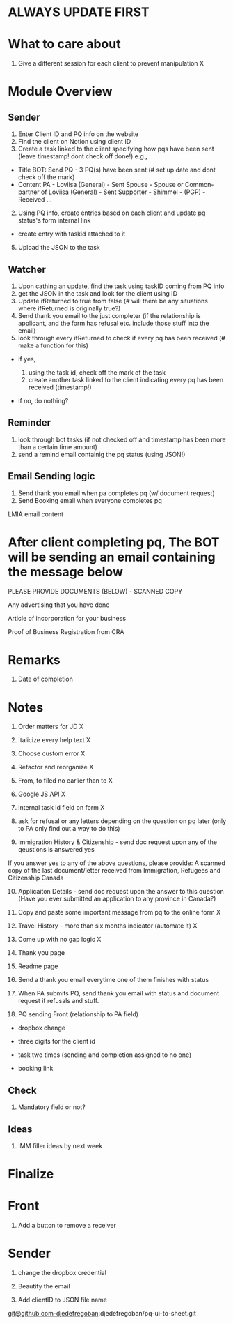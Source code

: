 # ALWAYS UPDATE FIRST

# What to care about
1. Give a different session for each client to prevent manipulation X

# Module Overview

## Sender
1. Enter Client ID and PQ info on the website
3. Find the client on Notion using client ID
4. Create a task linked to the client specifying how pqs have been sent (leave timestamp! dont check off done!)
e.g.,
- Title
BOT: Send PQ - 3 PQ(s) have been sent (# set up date and dont check off the mark)
- Content
PA - Loviisa (General) - Sent
Spouse - Spouse or Common-partner of Loviisa (General) - Sent
Supporter - Shimmel - (PGP) - Received
...

2. Using PQ info, create entries based on each client and update pq status's form internal link
- create entry with taskid attached to it
5. Upload the JSON to the task

## Watcher
1. Upon cathing an update, find the task using taskID coming from PQ info
2. get the JSON in the task and look for the client using ID
3. Update ifReturned to true from false (# will there be any situations where ifReturned is originally true?)
4. Send thank you email to the just completer (if the relationship is applicant, and the form has refusal etc. include those stuff into the email)
4. look through every ifReturned to check if every pq has been received (# make a function for this)
- if yes,
	1. using the task id, check off the mark of the task
	2. create another task linked to the client indicating every pq has been received (timestamp!)

- if no,
	do nothing?

## Reminder
1. look through bot tasks (if not checked off and timestamp has been more than a certain time amount)
2. send a remind email containig the pq status (using JSON!)

## Email Sending logic
1. Send thank you email when pa completes pq (w/ document request)
2. Send Booking email when everyone completes pq


LMIA email content
# After client completing pq, The BOT will be sending an email containing the message below

PLEASE PROVIDE DOCUMENTS (BELOW) - SCANNED COPY

Any advertising that you have done

Article of incorporation for your business

Proof of Business Registration from CRA

# Remarks
1. Date of completion

# Notes

1. Order matters for JD X

2. Italicize every help text X

3. Choose custom error X

4. Refactor and reorganize X

5. From, to filed no earlier than to X

6. Google JS API X

7. internal task id field on form X

8. ask for refusal or any letters depending on the question on pq later (only to PA only find out a way to do this)

9. Immigration History & Citizenship - send doc request upon any of the qeustions is answered yes

If you answer yes to any of the above questions, please provide: A scanned copy of the last document/letter received from Immigration, Refugees and Citizenship Canada

10. Applicaiton Details - send doc request upon the answer to this question (Have you ever submitted an application to any province in Canada?)

11. Copy and paste some important message from pq to the online form X

12. Travel History - more than six months indicator (automate it) X

13. Come up with no gap logic X

14. Thank you page

15. Readme page

17. Send a thank you email everytime one of them finishes with status

17. When PA submits PQ, send thank you email with status and document request if refusals and stuff.

18. PQ sending Front (relationship to PA field)

- dropbox change

- three digits for the client id

- task two times (sending and completion assigned to no one)

- booking link

## Check

1. Mandatory field or not?

## Ideas

1. IMM filler ideas by next week

# Finalize

# Front

1. Add a button to remove a receiver



# Sender

1. change the dropbox credential

2. Beautify the email

3. Add clientID to JSON file name



git@github.com-djedefregoban:djedefregoban/pq-ui-to-sheet.git